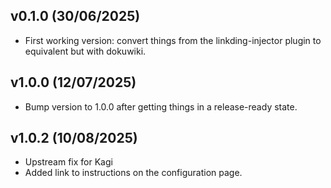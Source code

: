 ## v0.1.0 (30/06/2025)

- First working version: convert things from the linkding-injector plugin to equivalent but with dokuwiki.

## v1.0.0 (12/07/2025)

- Bump version to 1.0.0 after getting things in a release-ready state.

## v1.0.2 (10/08/2025)

- Upstream fix for Kagi
- Added link to instructions on the configuration page.
